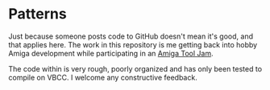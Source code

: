 
# Patterns

Just because someone posts code to GitHub doesn't mean it's good, and that applies here. The work in this repository is me getting back into hobby Amiga development while participating in an [Amiga Tool Jam](https://itch.io/jam/amigatooljam).

The code within is very rough, poorly organized and has only been tested to compile on VBCC. I welcome any constructive feedback.
